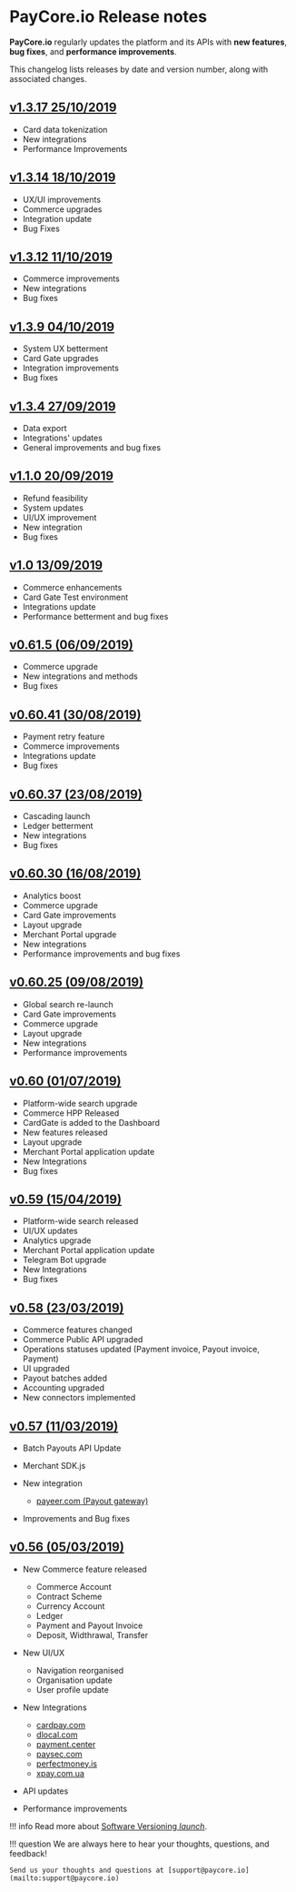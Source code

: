 # PayCore.io Release notes

**PayCore.io** regularly updates the platform and its APIs with **new features**, **bug fixes**, and **performance improvements**.

This changelog lists releases by date and version number, along with associated changes.

## [v1.3.17 25/10/2019](v1.3.17/)

* Card data tokenization
* New integrations
* Performance Improvements

## [v1.3.14 18/10/2019](v1.3.14/)

* UX/UI improvements
* Commerce upgrades
* Integration update
* Bug Fixes

## [v1.3.12 11/10/2019](v1.3.12/)

* Commerce improvements
* New integrations
* Bug fixes

## [v1.3.9 04/10/2019](v1.3.9/)

* System UX betterment
* Card Gate upgrades
* Integration improvements
* Bug fixes

## [v1.3.4 27/09/2019](v1.3.4/)

* Data export
* Integrations' updates
* General improvements and bug fixes

## [v1.1.0 20/09/2019](v1.1.0/)

* Refund feasibility
* System updates
* UI/UX improvement
* New integration
* Bug fixes

## [v1.0 13/09/2019](v1.0/)

* Commerce enhancements
* Card Gate Test environment
* Integrations update
* Performance betterment and bug fixes

## [v0.61.5 (06/09/2019)](v0.61.5/)

* Commerce upgrade
* New integrations and methods
* Bug fixes

## [v0.60.41 (30/08/2019)](v0.60.41/)

* Payment retry feature
* Commerce improvements
* Integrations update
* Bug fixes

## [v0.60.37 (23/08/2019)](v0.60.37/)

* Cascading launch
* Ledger betterment
* New integrations
* Bug fixes

## [v0.60.30 (16/08/2019)](v0.60.30/)

* Analytics boost
* Commerce upgrade
* Card Gate improvements
* Layout upgrade
* Merchant Portal upgrade
* New integrations
* Performance improvements and bug fixes

## [v0.60.25 (09/08/2019)](v0.60.25/)

* Global search re-launch
* Card Gate improvements
* Commerce upgrade
* Layout upgrade
* New integrations
* Performance improvements

## [v0.60 (01/07/2019)](v0.60/)

* Platform-wide search upgrade
* Commerce HPP Released
* CardGate is added to the Dashboard
* New features released
* Layout upgrade
* Merchant Portal application update
* New Integrations
* Bug fixes

## [v0.59 (15/04/2019)](v0.59/)

* Platform-wide search released
* UI/UX updates
* Analytics upgrade
* Merchant Portal application update
* Telegram Bot upgrade
* New Integrations
* Bug fixes

## [v0.58 (23/03/2019)](v0.58/)

* Commerce features changed
* Commerce Public API upgraded
* Operations statuses updated (Payment invoice, Payout invoice, Payment)
* UI upgraded
* Payout batches added
* Accounting upgraded
* New connectors implemented

## [v0.57 (11/03/2019)](v0.57/)

* Batch Payouts API Update
* Merchant SDK.js
* New integration

  * [payeer.com (Payout gateway)](/connectors/payeer)

* Improvements and Bug fixes

## [v0.56 (05/03/2019)](v0.56/)

* New Commerce feature released

  * Commerce Account
  * Contract Scheme
  * Currency Account
  * Ledger
  * Payment and Payout Invoice
  * Deposit, Widthrawal, Transfer

* New UI/UX

  * Navigation reorganised
  * Organisation update
  * User profile update

* New Integrations

  * [cardpay.com](/connectors/cardpay)
  * [dlocal.com](/connectors/dlocal)
  * [payment.center](/connectors/paymentcenter)
  * [paysec.com](/connectors/paysec)
  * [perfectmoney.is](/connectors/perfectmoney)
  * [xpay.com.ua](/connectors/xpayua)

* API updates
* Performance improvements

!!! info
    Read more about [Software Versioning <i class="md-icon">launch</i>](https://semver.org).

!!! question
    We are always here to hear your thoughts, questions, and feedback!

    Send us your thoughts and questions at [support@paycore.io](mailto:support@paycore.io)

